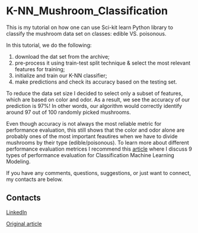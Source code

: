 # K-NN_Mushroom_Classification
This is my tutorial on how one can use Sci-kit learn Python library to classify the mushroom data set on classes: edible VS. poisonous. 

In this tutorial, we do the following:

1. download the dat set from the archive;
2. pre-process it using train-test split technique & select the most relevant features for training;
3. initialize and train our K-NN classifier;
4. make predictions and check its accuracy based on the testing set.

To reduce the data set size I decided to select only a subset of features, which are based on color and odor. 
As a result, we see the accuracy of our prediction is 97%! In other words, our algorithm would correctly identify around 97 out of 100 randomly picked mushrooms.

Even though accuracy is not always the most reliable metric for performance evaluation, this still shows that the color and odor alone are probably ones of the most important feautires when we have to divide mushrooms by their type (edible/poisonous). To learn more about different performance evaluation metrices I recommend this [article](https://medium.datadriveninvestor.com/9-types-of-performance-evaluation-for-classification-machine-learning-modeling-c6e73e97e528) where I discuss 9 types of performance evaluation for Classification Machine Learning Modeling.

If you have any comments, questions, suggestions, or just want to connect, my contacts are below. 

## Contacts

[LinkedIn](https://www.linkedin.com/in/ruslan-brilenkov/)

[Original article](https://medium.datadriveninvestor.com/k-nearest-neighbors-k-nn-machine-learning-for-complete-beginners-662b8b767ddc)

